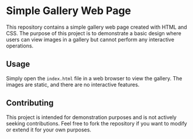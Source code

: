 
# Simple Gallery Web Page

This repository contains a simple gallery web page created with HTML and CSS. The purpose of this project is to demonstrate a basic design where users can view images in a gallery but cannot perform any interactive operations.



## Usage

Simply open the `index.html` file in a web browser to view the gallery. The images are static, and there are no interactive features.

## Contributing

This project is intended for demonstration purposes and is not actively seeking contributions. Feel free to fork the repository if you want to modify or extend it for your own purposes.
